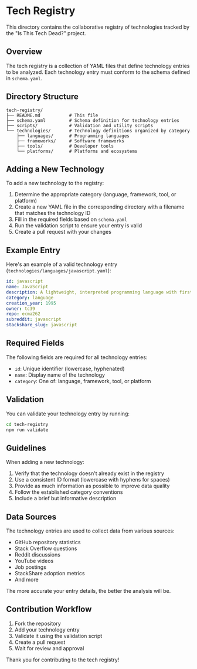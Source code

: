# Tech Registry

This directory contains the collaborative registry of technologies tracked by the "Is This Tech Dead?" project.

## Overview

The tech registry is a collection of YAML files that define technology entries to be analyzed. Each technology entry must conform to the schema defined in `schema.yaml`.

## Directory Structure

```
tech-registry/
├── README.md           # This file
├── schema.yaml         # Schema definition for technology entries
├── scripts/            # Validation and utility scripts
└── technologies/       # Technology definitions organized by category
    ├── languages/      # Programming languages
    ├── frameworks/     # Software frameworks
    ├── tools/          # Developer tools
    └── platforms/      # Platforms and ecosystems
```

## Adding a New Technology

To add a new technology to the registry:

1. Determine the appropriate category (language, framework, tool, or platform)
2. Create a new YAML file in the corresponding directory with a filename that matches the technology ID
3. Fill in the required fields based on `schema.yaml`
4. Run the validation script to ensure your entry is valid
5. Create a pull request with your changes

## Example Entry

Here's an example of a valid technology entry (`technologies/languages/javascript.yaml`):

```yaml
id: javascript
name: JavaScript
description: A lightweight, interpreted programming language with first-class functions
category: language
creation_year: 1995
owner: tc39
repo: ecma262
subreddit: javascript
stackshare_slug: javascript
```

## Required Fields

The following fields are required for all technology entries:

- `id`: Unique identifier (lowercase, hyphenated)
- `name`: Display name of the technology
- `category`: One of: language, framework, tool, or platform

## Validation

You can validate your technology entry by running:

```bash
cd tech-registry
npm run validate
```

## Guidelines

When adding a new technology:

1. Verify that the technology doesn't already exist in the registry
2. Use a consistent ID format (lowercase with hyphens for spaces)
3. Provide as much information as possible to improve data quality
4. Follow the established category conventions
5. Include a brief but informative description

## Data Sources

The technology entries are used to collect data from various sources:

- GitHub repository statistics
- Stack Overflow questions
- Reddit discussions
- YouTube videos
- Job postings
- StackShare adoption metrics
- And more

The more accurate your entry details, the better the analysis will be.

## Contribution Workflow

1. Fork the repository
2. Add your technology entry
3. Validate it using the validation script
4. Create a pull request
5. Wait for review and approval

Thank you for contributing to the tech registry! 
